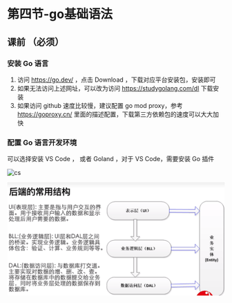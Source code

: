 # 第四节-go基础语法

## 课前 （必须）

### 安装 Go 语言

1. 访问 https://go.dev/ ，点击 Download ，下载对应平台安装包，安装即可
2. 如果无法访问上述网址，可以改为访问 https://studygolang.com/dl 下载安装
3. 如果访问 github 速度比较慢，建议配置 go mod proxy，参考 https://goproxy.cn/ 里面的描述配置，下载第三方依赖包的速度可以大大加快

### 配置 Go 语言开发环境

可以选择安装 VS Code ， 或者 Goland ，对于 VS Code，需要安装 Go 插件

![cs](README.assets/cs-1662640942495.png)

![jg](README.assets/jg.png)